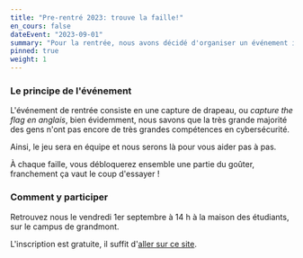 ```yaml
---
title: "Pre-rentré 2023: trouve la faille!"
en_cours: false
dateEvent: "2023-09-01"
summary: "Pour la rentrée, nous avons décidé d'organiser un événement introductif à la cybersécurité pour les L1."
pinned: true
weight: 1
---
```


### Le principe de l'événement

L'événement de rentrée consiste en une capture de drapeau, ou *capture the flag en anglais*, bien évidemment, nous savons que la très grande majorité des gens n'ont pas encore de très grandes compétences en cybersécurité.

Ainsi, le jeu sera en équipe et nous serons là pour vous aider pas à pas.

À chaque faille, vous débloquerez ensemble une partie du goûter, franchement ça vaut le coup d'essayer ! 


### Comment y participer

Retrouvez nous le vendredi 1er septembre à 14 h à la maison des étudiants, sur le campus de grandmont.

L'inscription est gratuite, il suffit d'[aller sur ce site](https://www.helloasso.com/associations/societe-chevaleresque-des-programmeurs-37/evenements/capture-the-flag).
